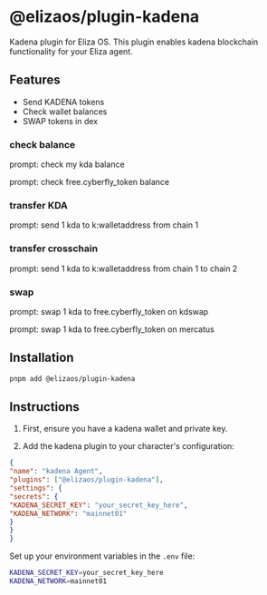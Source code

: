 # @elizaos/plugin-kadena

Kadena plugin for Eliza OS. This plugin enables kadena blockchain functionality for your Eliza agent.

## Features

- Send KADENA tokens
- Check wallet balances
- SWAP tokens in dex

### check balance

prompt: check my kda balance



prompt: check free.cyberfly_token balance


### transfer KDA


prompt: send 1 kda to k:walletaddress from chain 1


### transfer crosschain


prompt: send 1 kda to k:walletaddress from chain 1 to chain 2


### swap 


prompt: swap 1 kda to free.cyberfly_token on kdswap



prompt: swap 1 kda to free.cyberfly_token on mercatus


## Installation

```bash
pnpm add @elizaos/plugin-kadena
```

## Instructions

1. First, ensure you have a kadena wallet and private key.

2. Add the kadena plugin to your character's configuration:

```json
{
"name": "kadena Agent",
"plugins": ["@elizaos/plugin-kadena"],
"settings": {
"secrets": {
"KADENA_SECRET_KEY": "your_secret_key_here",
"KADENA_NETWORK": "mainnet01"
}
}
}
```

Set up your environment variables in the `.env` file:

```bash
KADENA_SECRET_KEY=your_secret_key_here
KADENA_NETWORK=mainnet01
```


